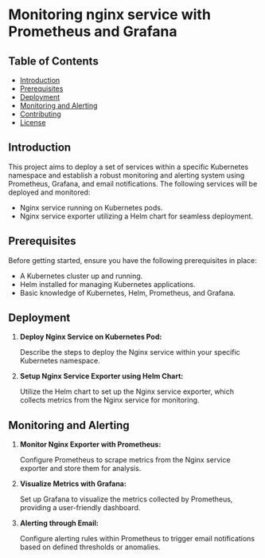# Monitoring nginx service with Prometheus and Grafana

## Table of Contents

- [Introduction](#introduction)
- [Prerequisites](#prerequisites)
- [Deployment](#deployment)
- [Monitoring and Alerting](#monitoring-and-alerting)
- [Contributing](#contributing)
- [License](#license)

## Introduction

This project aims to deploy a set of services within a specific Kubernetes namespace and establish a robust monitoring and alerting system using Prometheus, Grafana, and email notifications. The following services will be deployed and monitored:

- Nginx service running on Kubernetes pods.
- Nginx service exporter utilizing a Helm chart for seamless deployment.

## Prerequisites

Before getting started, ensure you have the following prerequisites in place:

- A Kubernetes cluster up and running.
- Helm installed for managing Kubernetes applications.
- Basic knowledge of Kubernetes, Helm, Prometheus, and Grafana.

## Deployment

1. **Deploy Nginx Service on Kubernetes Pod:**

   Describe the steps to deploy the Nginx service within your specific Kubernetes namespace.

2. **Setup Nginx Service Exporter using Helm Chart:**

   Utilize the Helm chart to set up the Nginx service exporter, which collects metrics from the Nginx service for monitoring.

## Monitoring and Alerting

1. **Monitor Nginx Exporter with Prometheus:**

   Configure Prometheus to scrape metrics from the Nginx service exporter and store them for analysis.

2. **Visualize Metrics with Grafana:**

   Set up Grafana to visualize the metrics collected by Prometheus, providing a user-friendly dashboard.

3. **Alerting through Email:**

   Configure alerting rules within Prometheus to trigger email notifications based on defined thresholds or anomalies.
